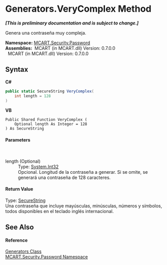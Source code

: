 # Generators.VeryComplex Method 
 _**\[This is preliminary documentation and is subject to change.\]**_

Genera una contraseña muy compleja.

**Namespace:**&nbsp;<a href="dbbe708a-6e0a-d3f8-20a0-94d530d6d526">MCART.Security.Password</a><br />**Assemblies:**&nbsp;&nbsp;MCART (in MCART.dll) Version: 0.7.0.0<br />&nbsp;&nbsp;MCART (in MCART.dll) Version: 0.7.0.0<br />

## Syntax

**C#**<br />
``` C#
public static SecureString VeryComplex(
	int length = 128
)
```

**VB**<br />
``` VB
Public Shared Function VeryComplex ( 
	Optional length As Integer = 128
) As SecureString
```


#### Parameters
&nbsp;<dl><dt>length (Optional)</dt><dd>Type: <a href="http://msdn2.microsoft.com/es-es/library/td2s409d" target="_blank">System.Int32</a><br />Opcional. Longitud de la contraseña a generar. Si se omite, se generará una contraseña de 128 caracteres.</dd></dl>

#### Return Value
Type: <a href="http://msdn2.microsoft.com/es-es/library/7kt014s1" target="_blank">SecureString</a><br />Una contraseña que incluye mayúsculas, minúsculas, números y símbolos, todos disponibles en el teclado inglés internacional.

## See Also


#### Reference
<a href="56864328-9f94-19a0-3f14-28e250ec6ecf">Generators Class</a><br /><a href="dbbe708a-6e0a-d3f8-20a0-94d530d6d526">MCART.Security.Password Namespace</a><br />